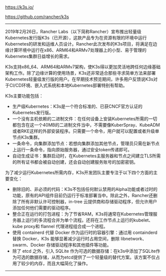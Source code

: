https://k3s.io/

https://github.com/rancher/k3s

---

2019年2月26日，Rancher Labs（以下简称Rancher）宣布推出轻量级Kubernetes发行版K3s（已开源），这款产品专为在资源有限的环境中运行Kubernetes的研发和运维人员设计。Rancher此次发布的K3s项目，将满足在边缘计算环境中运行在x86、ARM64和ARMv7处理器上的小型、易于管理的Kubernetes集群日益增长的需求。

K3s支持x86_64、ARM64和ARMv7架构，使K3s得以更加灵活地跨任何边缘基础架构工作。除了边缘计算的使用场景，K3s还非常适合那些寻求简单方法来部署Kubernetes轻量级发行版的用户。在早期技术预览期间，许多用户反馈说K3s对于CI/CD环境、嵌入式系统和本地Kubernetes部署特别有帮助。

K3s主要功能包括：
* 生产级Kubernetes：K3s是一个符合标准的、已获CNCF官方认证的Kubernetes发行版。
* 一个没有主机依赖的二进制文件：在任何设备上安装Kubernetes所需的一切都包含在这一个40MB的二进制文件当中，不需要像KuberSpray、KubeADM或者RKE这样的外部安装程序。只需要一个命令，用户就可以配置或者升级单节点K3s集群。
* 一条命令，向集群添加节点：若想向集群添加其他节点，管理员只需在新节点上运行一条命令，指向原始服务器，通过安全token传递即可。
* 自动生成证书：集群启动时，在Kubernetes主服务器和节点之间建立TLS所需的所有证书都会被自动创建，还会自动创建服务账号的加密密钥。

为了减少运行Kubernetes所需内存，K3s开发团队主要专注于以下四个方面的主要变化：
* 删除旧的、非必须的代码：K3s不包括任何默认禁用的Alpha功能或者过时的功能，原有的API组件目前仍运行于标准部署当中。除此之外，Rancher还删除了所有非默认许可控制器，in-tree 云提供商和存储驱动程序，但允许用户添加任何他们需要的驱动程序。
* 整合正在运行的打包进程：为了节省RAM，K3s将通常在Kubernetes管理服务器上运行的多流程合并为单个流程。还将在工作节点上运行的kubelet、kube proxy和 flannel 代理进程组合成一个进程。
* 使用 containerd 代替 Docker 作为运行时的容器引擎：通过用 containderd 替换 Docker，K3s 能够显著减少运行时占用空间，删除 libnetwork、swarm、Docker 存储驱动程序和其他插件等功能。
* 除了 etcd 之外，引入 SQLite 作为可选的数据存储：在k3s中添加了SQLite作为可选的数据存储，从而为etcd提供了一个轻量级的替代方案。该方案不仅占用了较少的内存，而且大幅简化了操作。

---
